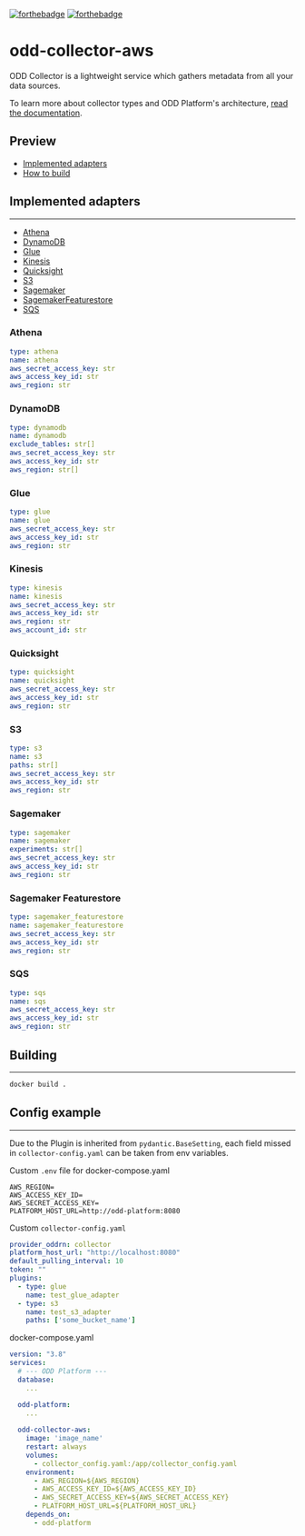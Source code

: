 [![forthebadge](https://forthebadge.com/images/badges/built-with-love.svg)](https://forthebadge.com)
[![forthebadge](https://forthebadge.com/images/badges/for-you.svg)](https://forthebadge.com)
# odd-collector-aws
ODD Collector is a lightweight service which gathers metadata from all your data sources.

To learn more about collector types and ODD Platform's architecture, [read the documentation](https://docs.opendatadiscovery.org/architecture).

## Preview
 - [Implemented adapters](#implemented-adapters)
 - [How to build](#building)

## Implemented adapters
___
 - [Athena](#athena)
 - [DynamoDB](#dynamodb)
 - [Glue](#glue)
 - [Kinesis](#kinesis)
 - [Quicksight](#quicksight)
 - [S3](#s3)
 - [Sagemaker](#sagemaker)
 - [SagemakerFeaturestore](#sagemaker-featurestore)
 - [SQS](#sqs)

### __Athena__
```yaml
type: athena
name: athena
aws_secret_access_key: str
aws_access_key_id: str
aws_region: str
```
### __DynamoDB__
```yaml
type: dynamodb
name: dynamodb
exclude_tables: str[]
aws_secret_access_key: str
aws_access_key_id: str
aws_region: str[]
```
### __Glue__
```yaml
type: glue
name: glue
aws_secret_access_key: str
aws_access_key_id: str
aws_region: str
```
### __Kinesis__
```yaml
type: kinesis
name: kinesis
aws_secret_access_key: str
aws_access_key_id: str
aws_region: str
aws_account_id: str
```
### __Quicksight__
```yaml
type: quicksight
name: quicksight
aws_secret_access_key: str
aws_access_key_id: str
aws_region: str
```
### __S3__
```yaml
type: s3
name: s3
paths: str[]
aws_secret_access_key: str
aws_access_key_id: str
aws_region: str
```

### __Sagemaker__
```yaml
type: sagemaker
name: sagemaker
experiments: str[]
aws_secret_access_key: str
aws_access_key_id: str
aws_region: str
```

### __Sagemaker Featurestore__
```yaml
type: sagemaker_featurestore
name: sagemaker_featurestore
aws_secret_access_key: str
aws_access_key_id: str
aws_region: str
```

### __SQS__
```yaml
type: sqs
name: sqs
aws_secret_access_key: str
aws_access_key_id: str
aws_region: str
```

## Building
___
```bash
docker build .
```

## Config example
___
Due to the Plugin is inherited from `pydantic.BaseSetting`, each field missed in `collector-config.yaml` can be taken from env variables.

Custom `.env` file for docker-compose.yaml
```
AWS_REGION=
AWS_ACCESS_KEY_ID=
AWS_SECRET_ACCESS_KEY=
PLATFORM_HOST_URL=http://odd-platform:8080
```

Custom `collector-config.yaml`
```yaml
provider_oddrn: collector
platform_host_url: "http://localhost:8080"
default_pulling_interval: 10
token: ""
plugins:
  - type: glue
    name: test_glue_adapter
  - type: s3
    name: test_s3_adapter
    paths: ['some_bucket_name']
```

docker-compose.yaml
```yaml
version: "3.8"
services:
  # --- ODD Platform ---
  database:
    ...

  odd-platform:
    ...
  
  odd-collector-aws:
    image: 'image_name'
    restart: always
    volumes:
      - collector_config.yaml:/app/collector_config.yaml
    environment:
      - AWS_REGION=${AWS_REGION}
      - AWS_ACCESS_KEY_ID=${AWS_ACCESS_KEY_ID}
      - AWS_SECRET_ACCESS_KEY=${AWS_SECRET_ACCESS_KEY}
      - PLATFORM_HOST_URL=${PLATFORM_HOST_URL}
    depends_on:
      - odd-platform
```
